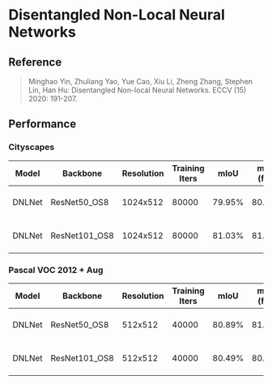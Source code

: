 # Disentangled Non-Local Neural Networks

## Reference

> Minghao Yin, Zhuliang Yao, Yue Cao, Xiu Li, Zheng Zhang, Stephen Lin, Han Hu:
Disentangled Non-local Neural Networks. ECCV (15) 2020: 191-207.

## Performance

### Cityscapes

| Model | Backbone | Resolution | Training Iters | mIoU | mIoU (flip) | mIoU (ms+flip) |Links |
|-|-|-|-|-|-|-|-|
|DNLNet|ResNet50_OS8|1024x512|80000|79.95%|80.43%|-|[model](https://paddleseg.bj.bcebos.com/dygraph/cityscapes/dnlnet_resnet50_os8_cityscapes_1024x512_80k/model.pdparams) \| [log](https://paddleseg.bj.bcebos.com/dygraph/cityscapes/dnlnet_resnet50_os8_cityscapes_1024x512_80k/train.log) \| [vdl](https://paddlepaddle.org.cn/paddle/visualdl/service/app?id=922cf0682c5e684507ab54a14ef12847)|
|DNLNet|ResNet101_OS8|1024x512|80000|81.03%|81.38%|-|[model](https://paddleseg.bj.bcebos.com/dygraph/cityscapes/dnlnet_resnet101_os8_cityscapes_1024x512_80k/model.pdparams) \| [log](https://paddleseg.bj.bcebos.com/dygraph/cityscapes/dnlnet_resnet101_os8_cityscapes_1024x512_80k/train.log) \| [vdl](https://paddlepaddle.org.cn/paddle/visualdl/service/app?id=3e0d13c4d9dbf4115bbba2abdc88122c)|

### Pascal VOC 2012 + Aug

| Model | Backbone | Resolution | Training Iters | mIoU | mIoU (flip) | mIoU (ms+flip) | Links |
|-|-|-|-|-|-|-|-|
|DNLNet|ResNet50_OS8|512x512|40000|80.89%|81.31%|81.56%|[model](https://paddleseg.bj.bcebos.com/dygraph/pascal_voc12/dnlnet_resnet50_os8_voc12aug_512x512_40k/model.pdparams) \| [log](https://paddleseg.bj.bcebos.com/dygraph/pascal_voc12/dnlnet_resnet50_os8_voc12aug_512x512_40k/train.log) \| [vdl](https://paddlepaddle.org.cn/paddle/visualdl/service/app?id=8877c77bef8b227af22c5eb3017138ce)|
|DNLNet|ResNet101_OS8|512x512|40000|80.49%|80.83%| 81.33%|[model](https://paddleseg.bj.bcebos.com/dygraph/pascal_voc12/dnlnet_resnet101_os8_voc12aug_512x512_40k/model.pdparams) \| [log](https://paddleseg.bj.bcebos.com/dygraph/pascal_voc12/dnlnet_resnet101_os8_voc12aug_512x512_40k/train.log) \| [vdl](https://paddlepaddle.org.cn/paddle/visualdl/service/app?id=1d42c22da1c465d9a38e4204bebeeb54)|
